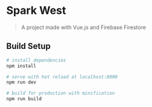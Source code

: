 # Spark West

> A project made with Vue.js and Firebase Firestore

## Build Setup

``` bash
# install dependencies
npm install

# serve with hot reload at localhost:8000
npm run dev

# build for production with minification
npm run build
